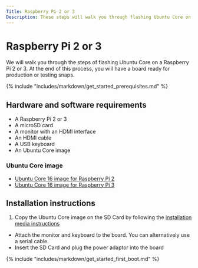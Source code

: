 ```yaml
---
Title: Raspberry Pi 2 or 3
Description: These steps will walk you through flashing Ubuntu Core on a Raspberry Pi 2 or 3.
---
```

# Raspberry Pi 2 or 3

We will walk you through the steps of flashing Ubuntu Core on a Raspberry Pi 2 or 3. At the end of this process, you will have a board ready for production or testing snaps.

{% include "includes/markdown/get_started_prerequisites.md" %}

## Hardware and software requirements

  * A Raspberry Pi 2 or 3
  * A microSD card
  * A monitor with an HDMI interface
  * An HDMI cable
  * A USB keyboard
  * An Ubuntu Core image

### Ubuntu Core image

 * [Ubuntu Core 16 image for Raspberry Pi 2](http://releases.ubuntu.com/ubuntu-core/16/ubuntu-core-16-pi2.img.xz)
  * [Ubuntu Core 16 image for Raspberry Pi 3](http://releases.ubuntu.com/ubuntu-core/16/ubuntu-core-16-pi3.img.xz)

## Installation instructions

 1. Copy the Ubuntu Core image on the SD Card by following the [installation media instructions](/core/get-started/installation-medias)
 * Attach the monitor and keyboard to the board. You can alternatively use a serial cable.
 * Insert the SD Card and plug the power adaptor into the board

{% include "includes/markdown/get_started_first_boot.md" %}
